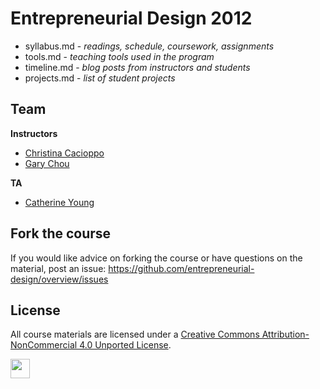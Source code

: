 Entrepreneurial Design 2012
===========================

* syllabus.md - *readings, schedule, coursework, assignments*
* tools.md - *teaching tools used in the program*
* timeline.md - *blog posts from instructors and students*
* projects.md - *list of student projects*

## Team ##

**Instructors**
* [Christina Cacioppo](http://christinacacioppo.com)  
* [Gary Chou](http://garychou.com)  

**TA**  
* [Catherine Young](http://theperceptionalist.com/)  

## Fork the course ##

If you would like advice on forking the course or have questions on the material, post an issue:
<https://github.com/entrepreneurial-design/overview/issues>

## License ##

All course materials are licensed under a [Creative Commons Attribution-NonCommercial 4.0 Unported License](http://creativecommons.org/licenses/by-nc/4.0/).

<a href="http://creativecommons.org/licenses/by-nc/4.0/"><img src="http://mirrors.creativecommons.org/presskit/buttons/88x31/png/by-nc.png" height=31></a>
